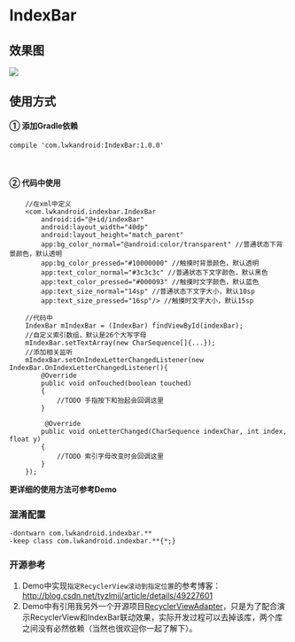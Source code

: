 # IndexBar

## 效果图
![](https://github.com/Vanish136/IndexBar/raw/master/pics/demo.gif) <br />

## 使用方式
#### ① 添加Gradle依赖
```
compile 'com.lwkandroid:IndexBar:1.0.0'
```
<br />

#### ② 代码中使用
```
    //在xml中定义
    <com.lwkandroid.indexbar.IndexBar
        android:id="@+id/indexBar"
        android:layout_width="40dp"
        android:layout_height="match_parent"
        app:bg_color_normal="@android:color/transparent" //普通状态下背景颜色，默认透明
        app:bg_color_pressed="#10000000" //触摸时背景颜色，默认透明
        app:text_color_normal="#3c3c3c" //普通状态下文字颜色，默认黑色
        app:text_color_pressed="#000093" //触摸时文字颜色，默认蓝色
        app:text_size_normal="14sp" //普通状态下文字大小，默认10sp
        app:text_size_pressed="16sp"/> //触摸时文字大小，默认15sp

    //代码中
    IndexBar mIndexBar = (IndexBar) findViewById(indexBar);
    //自定义索引数组，默认是26个大写字母
    mIndexBar.setTextArray(new CharSequence[]{...});
    //添加相关监听
    mIndexBar.setOnIndexLetterChangedListener(new IndexBar.OnIndexLetterChangedListener(){
        @Override
        public void onTouched(boolean touched)
        {
            //TODO 手指按下和抬起会回调这里
        }

         @Override
        public void onLetterChanged(CharSequence indexChar, int index, float y)
        {
            //TODO 索引字母改变时会回调这里
        }
    });
```
**更详细的使用方法可参考Demo**
<br />

### 混淆配置
```
-dontwarn com.lwkandroid.indexbar.**
-keep class com.lwkandroid.indexbar.**{*;}
```

### 开源参考
1. Demo中实现`指定RecyclerView滚动到指定位置`的参考博客：http://blog.csdn.net/tyzlmjj/article/details/49227601
2. Demo中有引用我另外一个开源项目[RecyclerViewAdapter](https://github.com/Vanish136/RecyclerViewAdapter)，只是为了配合演示RecyclerView和IndexBar联动效果，实际开发过程可以去掉该库，两个库之间没有必然依赖（当然也很欢迎你一起了解下）。
